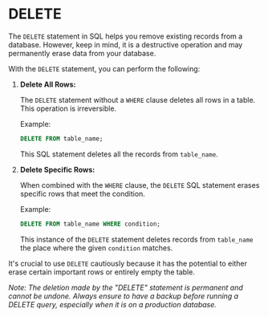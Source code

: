 # DELETE

The `DELETE` statement in SQL helps you remove existing records from a database. However, keep in mind, it is a destructive operation and may permanently erase data from your database.

With the `DELETE` statement, you can perform the following:

1. **Delete All Rows:**

    The `DELETE` statement without a `WHERE` clause deletes all rows in a table. This operation is irreversible.

    Example:
    ```sql
    DELETE FROM table_name;
    ```
    This SQL statement deletes all the records from `table_name`.

2. **Delete Specific Rows:**

    When combined with the `WHERE` clause, the `DELETE` SQL statement erases specific rows that meet the condition.

    Example:
    ```sql
    DELETE FROM table_name WHERE condition;
    ```
    This instance of the `DELETE` statement deletes records from `table_name` the place where the given `condition` matches.

It's crucial to use `DELETE` cautiously because it has the potential to either erase certain important rows or entirely empty the table.


*Note: The deletion made by the "DELETE" statement is permanent and cannot be undone. Always ensure to have a backup before running a DELETE query, especially when it is on a production database.*